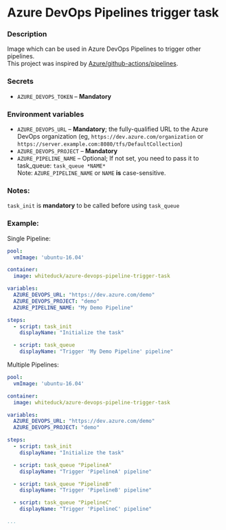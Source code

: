 # Azure DevOps Pipelines trigger task

### Description
Image which can be used in Azure DevOps Pipelines to trigger other pipelines.  
This project was inspired by [Azure/github-actions/pipelines](https://github.com/Azure/github-actions/tree/master/pipelines).

### Secrets
- `AZURE_DEVOPS_TOKEN` – **Mandatory** 


### Environment variables
- `AZURE_DEVOPS_URL` – **Mandatory**; the fully-qualified URL to the Azure DevOps organization (eg, `https://dev.azure.com/organization` or `https://server.example.com:8080/tfs/DefaultCollection`)
- `AZURE_DEVOPS_PROJECT` – **Mandatory** 
- `AZURE_PIPELINE_NAME` – Optional; If not set, you need to pass it to task_queue: `task_queue *NAME*`  
    Note: `AZURE_PIPELINE_NAME` or `NAME` **is** case-sensitive.

### Notes:
`task_init` is **mandatory** to be called before using `task_queue`

### Example:
Single Pipeline:
```yaml
pool:
  vmImage: 'ubuntu-16.04'

container: 
  image: whiteduck/azure-devops-pipeline-trigger-task

variables:
  AZURE_DEVOPS_URL: "https://dev.azure.com/demo"
  AZURE_DEVOPS_PROJECT: "demo"
  AZURE_PIPELINE_NAME: "My Demo Pipeline"

steps:
  - script: task_init
    displayName: "Initialize the task"

  - script: task_queue
    displayName: "Trigger 'My Demo Pipeline' pipeline"
```

Multiple Pipelines:
```yaml
pool:
  vmImage: 'ubuntu-16.04'

container: 
  image: whiteduck/azure-devops-pipeline-trigger-task

variables:
  AZURE_DEVOPS_URL: "https://dev.azure.com/demo"
  AZURE_DEVOPS_PROJECT: "demo"

steps:
  - script: task_init
    displayName: "Initialize the task"

  - script: task_queue "PipelineA"
    displayName: "Trigger 'PipelineA' pipeline"

  - script: task_queue "PipelineB"
    displayName: "Trigger 'PipelineB' pipeline"

  - script: task_queue "PipelineC"
    displayName: "Trigger 'PipelineC' pipeline"

...
```